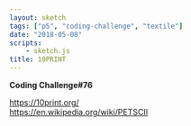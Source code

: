 ```yaml
---
layout: sketch
tags: ["p5", "coding-challenge", "textile"]
date: "2018-05-08"
scripts: 
    - sketch.js
title: 10PRINT
---
```


**Coding Challenge#76**

<https://10print.org/>   
<https://en.wikipedia.org/wiki/PETSCII>   
